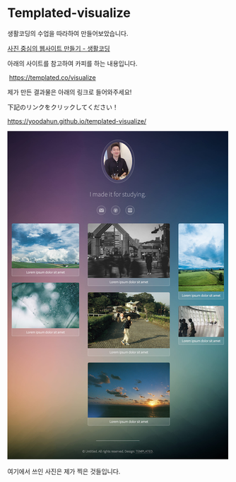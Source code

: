 # Templated-visualize

생활코딩의 수업을 따라하여 만들어보았습니다.

[사진 중심의 웹사이트 만들기 - 생활코딩](https://www.opentutorials.org/course/2473/13815)

아래의 사이트를 참고하여 카피를 하는 내용입니다.

​	https://templated.co/visualize

제가 만든 결과물은 아래의 링크로 들어와주세요!

下記のリンクをクリックしてください！

https://yoodahun.github.io/templated-visualize/

![](images/yoodahun.github.io_templated-visualize_.png)

여기에서 쓰인 사진은 제가 찍은 것들입니다.





